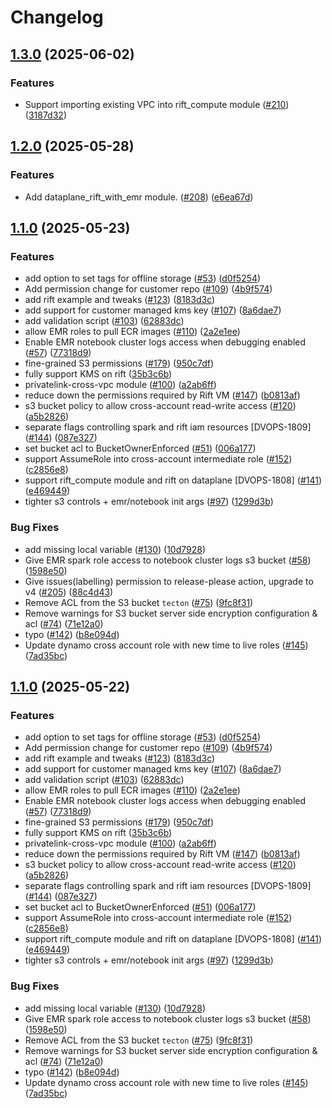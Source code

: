 # Changelog

## [1.3.0](https://github.com/tecton-ai/tecton-terraform-setup/compare/v1.2.0...v1.3.0) (2025-06-02)


### Features

* Support importing existing VPC into rift_compute module ([#210](https://github.com/tecton-ai/tecton-terraform-setup/issues/210)) ([3187d32](https://github.com/tecton-ai/tecton-terraform-setup/commit/3187d322c57fa372253d29b09101597b9283e8a1))

## [1.2.0](https://github.com/tecton-ai/tecton-terraform-setup/compare/v1.1.0...v1.2.0) (2025-05-28)


### Features

* Add dataplane_rift_with_emr module. ([#208](https://github.com/tecton-ai/tecton-terraform-setup/issues/208)) ([e6ea67d](https://github.com/tecton-ai/tecton-terraform-setup/commit/e6ea67dd9796159b18d169b131af41e63d465be9))

## [1.1.0](https://github.com/tecton-ai/tecton-terraform-setup/compare/v1.0.0...v1.1.0) (2025-05-23)


### Features

* add option to set tags for offline storage ([#53](https://github.com/tecton-ai/tecton-terraform-setup/issues/53)) ([d0f5254](https://github.com/tecton-ai/tecton-terraform-setup/commit/d0f52545768633c846eefa7d690453a31d9ec43c))
* Add permission change for customer repo ([#109](https://github.com/tecton-ai/tecton-terraform-setup/issues/109)) ([4b9f574](https://github.com/tecton-ai/tecton-terraform-setup/commit/4b9f574f5fa8f34e823b2f4ddfe7fe93a5b074a0))
* add rift example and tweaks ([#123](https://github.com/tecton-ai/tecton-terraform-setup/issues/123)) ([8183d3c](https://github.com/tecton-ai/tecton-terraform-setup/commit/8183d3c003273262f222e2a697b593e3958fe384))
* add support for customer managed kms key ([#107](https://github.com/tecton-ai/tecton-terraform-setup/issues/107)) ([8a6dae7](https://github.com/tecton-ai/tecton-terraform-setup/commit/8a6dae73ec4d9a5deb3997872479fc153913ef9c))
* add validation script ([#103](https://github.com/tecton-ai/tecton-terraform-setup/issues/103)) ([62883dc](https://github.com/tecton-ai/tecton-terraform-setup/commit/62883dcbd2509303449134f945159d40848480b4))
* allow EMR roles to pull ECR images ([#110](https://github.com/tecton-ai/tecton-terraform-setup/issues/110)) ([2a2e1ee](https://github.com/tecton-ai/tecton-terraform-setup/commit/2a2e1ee0826ad5d0c4cc0d10009d698655771bc9))
* Enable EMR notebook cluster logs access when debugging enabled  ([#57](https://github.com/tecton-ai/tecton-terraform-setup/issues/57)) ([77318d9](https://github.com/tecton-ai/tecton-terraform-setup/commit/77318d9174d7aab78318da919f6ac2b85e802b26))
* fine-grained S3 permissions ([#179](https://github.com/tecton-ai/tecton-terraform-setup/issues/179)) ([950c7df](https://github.com/tecton-ai/tecton-terraform-setup/commit/950c7df2dfdefb0697cfa667303fe2c849a249ae))
* fully support KMS on rift ([35b3c6b](https://github.com/tecton-ai/tecton-terraform-setup/commit/35b3c6b6065ef847be2d33e25f6bb8e26ecd22aa))
* privatelink-cross-vpc module ([#100](https://github.com/tecton-ai/tecton-terraform-setup/issues/100)) ([a2ab6ff](https://github.com/tecton-ai/tecton-terraform-setup/commit/a2ab6ff14c69cc04d77e21296c317a472307b988))
* reduce down the permissions required by Rift VM ([#147](https://github.com/tecton-ai/tecton-terraform-setup/issues/147)) ([b0813af](https://github.com/tecton-ai/tecton-terraform-setup/commit/b0813afeb2c1a980ad986df59f3c0657c093203a))
* s3 bucket policy to allow cross-account read-write access ([#120](https://github.com/tecton-ai/tecton-terraform-setup/issues/120)) ([a5b2826](https://github.com/tecton-ai/tecton-terraform-setup/commit/a5b282654929147ee28414a6c1850eb33f78eee6))
* separate flags controlling spark and rift iam resources [DVOPS-1809] ([#144](https://github.com/tecton-ai/tecton-terraform-setup/issues/144)) ([087e327](https://github.com/tecton-ai/tecton-terraform-setup/commit/087e327036179c7d7c702db2d86b997c6f335cc7))
* set bucket acl to BucketOwnerEnforced ([#51](https://github.com/tecton-ai/tecton-terraform-setup/issues/51)) ([006a177](https://github.com/tecton-ai/tecton-terraform-setup/commit/006a177e7491b3bf560576046800eceb607471e8))
* support AssumeRole into cross-account intermediate role ([#152](https://github.com/tecton-ai/tecton-terraform-setup/issues/152)) ([c2856e8](https://github.com/tecton-ai/tecton-terraform-setup/commit/c2856e8e04cd8eec76c90731bccc20fad17825f4))
* support rift_compute module and rift on dataplane [DVOPS-1808] ([#141](https://github.com/tecton-ai/tecton-terraform-setup/issues/141)) ([e469449](https://github.com/tecton-ai/tecton-terraform-setup/commit/e4694495d4494f8fb33887d0821df9414873c485))
* tighter s3 controls + emr/notebook init args ([#97](https://github.com/tecton-ai/tecton-terraform-setup/issues/97)) ([1299d3b](https://github.com/tecton-ai/tecton-terraform-setup/commit/1299d3bd86d2fcf26685ae2393fb9a859c5218f7))


### Bug Fixes

* add missing local variable ([#130](https://github.com/tecton-ai/tecton-terraform-setup/issues/130)) ([10d7928](https://github.com/tecton-ai/tecton-terraform-setup/commit/10d7928b924dc11d8ead418f90b123db14f4da0b))
* Give EMR spark role access to notebook cluster logs s3 bucket ([#58](https://github.com/tecton-ai/tecton-terraform-setup/issues/58)) ([1598e50](https://github.com/tecton-ai/tecton-terraform-setup/commit/1598e50b2a4d4754e95ef2375ab08d2a581177a8))
* Give issues(labelling) permission to release-please action, upgrade to v4 ([#205](https://github.com/tecton-ai/tecton-terraform-setup/issues/205)) ([88c4d43](https://github.com/tecton-ai/tecton-terraform-setup/commit/88c4d4391718d11b8562f4115fdb6bd06d587643))
* Remove ACL from the S3 bucket `tecton` ([#75](https://github.com/tecton-ai/tecton-terraform-setup/issues/75)) ([9fc8f31](https://github.com/tecton-ai/tecton-terraform-setup/commit/9fc8f31df82802519cc872a45280086d44b8928d))
* Remove warnings for S3 bucket server side encryption configuration & acl ([#74](https://github.com/tecton-ai/tecton-terraform-setup/issues/74)) ([71e12a0](https://github.com/tecton-ai/tecton-terraform-setup/commit/71e12a0b6a64ace605f88f9dbb9c671fd51bf500))
* typo ([#142](https://github.com/tecton-ai/tecton-terraform-setup/issues/142)) ([b8e094d](https://github.com/tecton-ai/tecton-terraform-setup/commit/b8e094d4b43890d332593aae5b034dfd4fb802d0))
* Update dynamo cross account role with new time to live roles ([#145](https://github.com/tecton-ai/tecton-terraform-setup/issues/145)) ([7ad35bc](https://github.com/tecton-ai/tecton-terraform-setup/commit/7ad35bcef2492d3c4fcaf618e8c6464dedf9943b))

## [1.1.0](https://github.com/tecton-ai/tecton-terraform-setup/compare/v1.0.0...v1.1.0) (2025-05-22)


### Features

* add option to set tags for offline storage ([#53](https://github.com/tecton-ai/tecton-terraform-setup/issues/53)) ([d0f5254](https://github.com/tecton-ai/tecton-terraform-setup/commit/d0f52545768633c846eefa7d690453a31d9ec43c))
* Add permission change for customer repo ([#109](https://github.com/tecton-ai/tecton-terraform-setup/issues/109)) ([4b9f574](https://github.com/tecton-ai/tecton-terraform-setup/commit/4b9f574f5fa8f34e823b2f4ddfe7fe93a5b074a0))
* add rift example and tweaks ([#123](https://github.com/tecton-ai/tecton-terraform-setup/issues/123)) ([8183d3c](https://github.com/tecton-ai/tecton-terraform-setup/commit/8183d3c003273262f222e2a697b593e3958fe384))
* add support for customer managed kms key ([#107](https://github.com/tecton-ai/tecton-terraform-setup/issues/107)) ([8a6dae7](https://github.com/tecton-ai/tecton-terraform-setup/commit/8a6dae73ec4d9a5deb3997872479fc153913ef9c))
* add validation script ([#103](https://github.com/tecton-ai/tecton-terraform-setup/issues/103)) ([62883dc](https://github.com/tecton-ai/tecton-terraform-setup/commit/62883dcbd2509303449134f945159d40848480b4))
* allow EMR roles to pull ECR images ([#110](https://github.com/tecton-ai/tecton-terraform-setup/issues/110)) ([2a2e1ee](https://github.com/tecton-ai/tecton-terraform-setup/commit/2a2e1ee0826ad5d0c4cc0d10009d698655771bc9))
* Enable EMR notebook cluster logs access when debugging enabled  ([#57](https://github.com/tecton-ai/tecton-terraform-setup/issues/57)) ([77318d9](https://github.com/tecton-ai/tecton-terraform-setup/commit/77318d9174d7aab78318da919f6ac2b85e802b26))
* fine-grained S3 permissions ([#179](https://github.com/tecton-ai/tecton-terraform-setup/issues/179)) ([950c7df](https://github.com/tecton-ai/tecton-terraform-setup/commit/950c7df2dfdefb0697cfa667303fe2c849a249ae))
* fully support KMS on rift ([35b3c6b](https://github.com/tecton-ai/tecton-terraform-setup/commit/35b3c6b6065ef847be2d33e25f6bb8e26ecd22aa))
* privatelink-cross-vpc module ([#100](https://github.com/tecton-ai/tecton-terraform-setup/issues/100)) ([a2ab6ff](https://github.com/tecton-ai/tecton-terraform-setup/commit/a2ab6ff14c69cc04d77e21296c317a472307b988))
* reduce down the permissions required by Rift VM ([#147](https://github.com/tecton-ai/tecton-terraform-setup/issues/147)) ([b0813af](https://github.com/tecton-ai/tecton-terraform-setup/commit/b0813afeb2c1a980ad986df59f3c0657c093203a))
* s3 bucket policy to allow cross-account read-write access ([#120](https://github.com/tecton-ai/tecton-terraform-setup/issues/120)) ([a5b2826](https://github.com/tecton-ai/tecton-terraform-setup/commit/a5b282654929147ee28414a6c1850eb33f78eee6))
* separate flags controlling spark and rift iam resources [DVOPS-1809] ([#144](https://github.com/tecton-ai/tecton-terraform-setup/issues/144)) ([087e327](https://github.com/tecton-ai/tecton-terraform-setup/commit/087e327036179c7d7c702db2d86b997c6f335cc7))
* set bucket acl to BucketOwnerEnforced ([#51](https://github.com/tecton-ai/tecton-terraform-setup/issues/51)) ([006a177](https://github.com/tecton-ai/tecton-terraform-setup/commit/006a177e7491b3bf560576046800eceb607471e8))
* support AssumeRole into cross-account intermediate role ([#152](https://github.com/tecton-ai/tecton-terraform-setup/issues/152)) ([c2856e8](https://github.com/tecton-ai/tecton-terraform-setup/commit/c2856e8e04cd8eec76c90731bccc20fad17825f4))
* support rift_compute module and rift on dataplane [DVOPS-1808] ([#141](https://github.com/tecton-ai/tecton-terraform-setup/issues/141)) ([e469449](https://github.com/tecton-ai/tecton-terraform-setup/commit/e4694495d4494f8fb33887d0821df9414873c485))
* tighter s3 controls + emr/notebook init args ([#97](https://github.com/tecton-ai/tecton-terraform-setup/issues/97)) ([1299d3b](https://github.com/tecton-ai/tecton-terraform-setup/commit/1299d3bd86d2fcf26685ae2393fb9a859c5218f7))


### Bug Fixes

* add missing local variable ([#130](https://github.com/tecton-ai/tecton-terraform-setup/issues/130)) ([10d7928](https://github.com/tecton-ai/tecton-terraform-setup/commit/10d7928b924dc11d8ead418f90b123db14f4da0b))
* Give EMR spark role access to notebook cluster logs s3 bucket ([#58](https://github.com/tecton-ai/tecton-terraform-setup/issues/58)) ([1598e50](https://github.com/tecton-ai/tecton-terraform-setup/commit/1598e50b2a4d4754e95ef2375ab08d2a581177a8))
* Remove ACL from the S3 bucket `tecton` ([#75](https://github.com/tecton-ai/tecton-terraform-setup/issues/75)) ([9fc8f31](https://github.com/tecton-ai/tecton-terraform-setup/commit/9fc8f31df82802519cc872a45280086d44b8928d))
* Remove warnings for S3 bucket server side encryption configuration & acl ([#74](https://github.com/tecton-ai/tecton-terraform-setup/issues/74)) ([71e12a0](https://github.com/tecton-ai/tecton-terraform-setup/commit/71e12a0b6a64ace605f88f9dbb9c671fd51bf500))
* typo ([#142](https://github.com/tecton-ai/tecton-terraform-setup/issues/142)) ([b8e094d](https://github.com/tecton-ai/tecton-terraform-setup/commit/b8e094d4b43890d332593aae5b034dfd4fb802d0))
* Update dynamo cross account role with new time to live roles ([#145](https://github.com/tecton-ai/tecton-terraform-setup/issues/145)) ([7ad35bc](https://github.com/tecton-ai/tecton-terraform-setup/commit/7ad35bcef2492d3c4fcaf618e8c6464dedf9943b))
